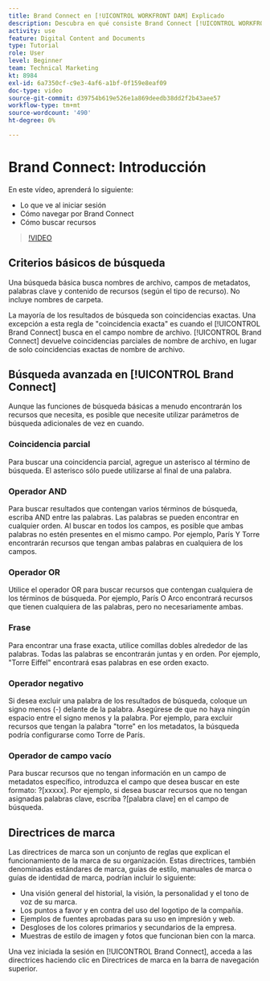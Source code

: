 ```yaml
---
title: Brand Connect en [!UICONTROL WORKFRONT DAM] Explicado
description: Descubra en qué consiste Brand Connect [!UICONTROL WORKFRONT DAM] es y cómo navegar por él.
activity: use
feature: Digital Content and Documents
type: Tutorial
role: User
level: Beginner
team: Technical Marketing
kt: 8984
exl-id: 6a7350cf-c9e3-4af6-a1bf-0f159e8eaf09
doc-type: video
source-git-commit: d39754b619e526e1a869deedb38dd2f2b43aee57
workflow-type: tm+mt
source-wordcount: '490'
ht-degree: 0%

---
```


# Brand Connect: Introducción

En este vídeo, aprenderá lo siguiente:

* Lo que ve al iniciar sesión
* Cómo navegar por Brand Connect
* Cómo buscar recursos

>[!VIDEO](https://video.tv.adobe.com/v/335246/?quality=12)

## Criterios básicos de búsqueda

Una búsqueda básica busca nombres de archivo, campos de metadatos, palabras clave y contenido de recursos (según el tipo de recurso). No incluye nombres de carpeta.

La mayoría de los resultados de búsqueda son coincidencias exactas. Una excepción a esta regla de &quot;coincidencia exacta&quot; es cuando el [!UICONTROL Brand Connect] busca en el campo nombre de archivo. [!UICONTROL Brand Connect] devuelve coincidencias parciales de nombre de archivo, en lugar de solo coincidencias exactas de nombre de archivo.

## Búsqueda avanzada en [!UICONTROL Brand Connect]

Aunque las funciones de búsqueda básicas a menudo encontrarán los recursos que necesita, es posible que necesite utilizar parámetros de búsqueda adicionales de vez en cuando.

### Coincidencia parcial

Para buscar una coincidencia parcial, agregue un asterisco al término de búsqueda. El asterisco sólo puede utilizarse al final de una palabra.

### Operador AND

Para buscar resultados que contengan varios términos de búsqueda, escriba AND entre las palabras. Las palabras se pueden encontrar en cualquier orden. Al buscar en todos los campos, es posible que ambas palabras no estén presentes en el mismo campo. Por ejemplo, París Y Torre encontrarán recursos que tengan ambas palabras en cualquiera de los campos.

### Operador OR

Utilice el operador OR para buscar recursos que contengan cualquiera de los términos de búsqueda. Por ejemplo, París O Arco encontrará recursos que tienen cualquiera de las palabras, pero no necesariamente ambas.

### Frase

Para encontrar una frase exacta, utilice comillas dobles alrededor de las palabras. Todas las palabras se encontrarán juntas y en orden. Por ejemplo, &quot;Torre Eiffel&quot; encontrará esas palabras en ese orden exacto.

### Operador negativo

Si desea excluir una palabra de los resultados de búsqueda, coloque un signo menos (-) delante de la palabra. Asegúrese de que no haya ningún espacio entre el signo menos y la palabra. Por ejemplo, para excluir recursos que tengan la palabra &quot;torre&quot; en los metadatos, la búsqueda podría configurarse como Torre de París.

### Operador de campo vacío

Para buscar recursos que no tengan información en un campo de metadatos específico, introduzca el campo que desea buscar en este formato: ?[xxxxx]. Por ejemplo, si desea buscar recursos que no tengan asignadas palabras clave, escriba ?[palabra clave] en el campo de búsqueda.

## Directrices de marca

Las directrices de marca son un conjunto de reglas que explican el funcionamiento de la marca de su organización. Estas directrices, también denominadas estándares de marca, guías de estilo, manuales de marca o guías de identidad de marca, podrían incluir lo siguiente:

* Una visión general del historial, la visión, la personalidad y el tono de voz de su marca.
* Los puntos a favor y en contra del uso del logotipo de la compañía.
* Ejemplos de fuentes aprobadas para su uso en impresión y web.
* Desgloses de los colores primarios y secundarios de la empresa.
* Muestras de estilo de imagen y fotos que funcionan bien con la marca.

Una vez iniciada la sesión en [!UICONTROL Brand Connect], acceda a las directrices haciendo clic en Directrices de marca en la barra de navegación superior.
